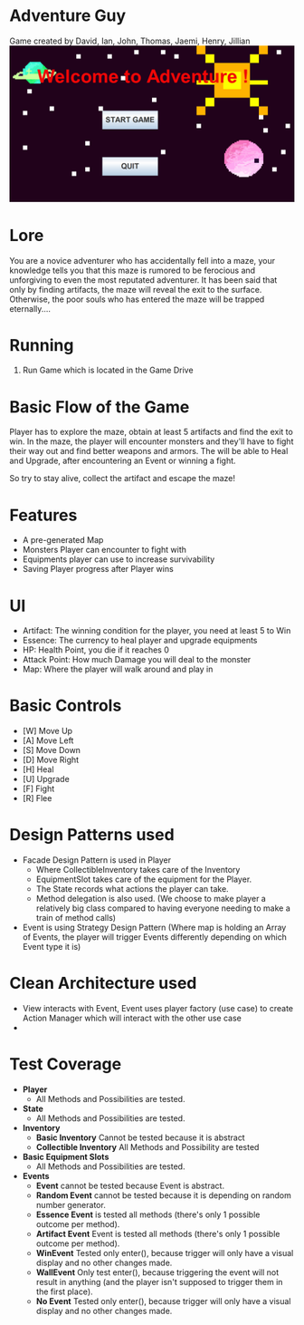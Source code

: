 # Adventure Guy
Game created by David, Ian, John, Thomas, Jaemi, Henry, Jillian
![Adventure Guy Image](https://github.com/CSC207-2022F-UofT/course-project-rogue/blob/main/pictures/Menu%20Sample.PNG?raw=true)
# Lore
You are a novice adventurer who has accidentally fell into a maze, your knowledge tells you that this maze is rumored to be ferocious and unforgiving to even the most reputated adventurer. It has been said that only by finding artifacts, the maze will reveal the exit to the surface. Otherwise, the poor souls who has entered the maze will be trapped eternally....
# Running
1. Run Game which is located in the Game Drive

# Basic Flow of the Game
Player has to explore the maze, obtain at least 5 artifacts and find the exit to win. 
In the maze, the player will encounter monsters and they'll have to fight their way out and find better weapons and armors.
The will be able to Heal and Upgrade, after encountering an Event or winning a fight.

So try to stay alive, collect the artifact and escape the maze!

# Features
* A pre-generated Map
* Monsters Player can encounter to fight with
* Equipments player can use to increase survivability
* Saving Player progress after Player wins

# UI
* Artifact: The winning condition for the player, you need at least 5 to Win
* Essence: The currency to heal player and upgrade equipments
* HP: Health Point, you die if it reaches 0
* Attack Point: How much Damage you will deal to the monster
* Map: Where the player will walk around and play in


# Basic Controls
* [W] Move Up
* [A] Move Left
* [S] Move Down
* [D] Move Right
* [H] Heal
* [U] Upgrade
* [F] Fight
* [R] Flee

# Design Patterns used
* Facade Design Pattern is used in Player 
  * Where CollectibleInventory takes care of the Inventory
  * EquipmentSlot takes care of the equipment for the Player.
  * The State records what actions the player can take.
  * Method delegation is also used. (We choose to make player a relatively big class compared to having everyone needing to make a train of method calls)
* Event is using Strategy Design Pattern (Where map is holding an Array of Events, the player will trigger Events differently depending on which Event type it is)


# Clean Architecture used 
* View interacts with Event, Event uses player factory (use case) to create Action Manager which will interact with the other use case
* 

# Test Coverage
* **Player**
  * All Methods and Possibilities are tested.
* **State**
  * All Methods and Possibilities are tested.
* **Inventory**
  * **Basic Inventory** Cannot be tested because it is abstract
  * **Collectible Inventory** All Methods and Possibility are tested
* **Basic Equipment Slots**
  * All Methods and Possibilities are tested.
* **Events**
  * **Event** cannot be tested because Event is abstract.
  * **Random Event** cannot be tested because it is depending on random number generator.
  * **Essence Event** is tested all methods (there's only 1 possible outcome per method).
  * **Artifact Event** Event is tested all methods (there's only 1 possible outcome per method).
  * **WinEvent**  Tested only enter(), because trigger will only have a visual display and no other changes made.
  * **WallEvent** Only test enter(), because triggering the event will not result in anything (and the player isn't supposed to trigger them in the first place).
  * **No Event** Tested only enter(), because trigger will only have a visual display and no other changes made.
